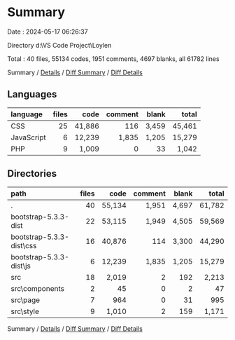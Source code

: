 # Summary

Date : 2024-05-17 06:26:37

Directory d:\\VS Code Project\\Loylen

Total : 40 files,  55134 codes, 1951 comments, 4697 blanks, all 61782 lines

Summary / [Details](details.md) / [Diff Summary](diff.md) / [Diff Details](diff-details.md)

## Languages
| language | files | code | comment | blank | total |
| :--- | ---: | ---: | ---: | ---: | ---: |
| CSS | 25 | 41,886 | 116 | 3,459 | 45,461 |
| JavaScript | 6 | 12,239 | 1,835 | 1,205 | 15,279 |
| PHP | 9 | 1,009 | 0 | 33 | 1,042 |

## Directories
| path | files | code | comment | blank | total |
| :--- | ---: | ---: | ---: | ---: | ---: |
| . | 40 | 55,134 | 1,951 | 4,697 | 61,782 |
| bootstrap-5.3.3-dist | 22 | 53,115 | 1,949 | 4,505 | 59,569 |
| bootstrap-5.3.3-dist\\css | 16 | 40,876 | 114 | 3,300 | 44,290 |
| bootstrap-5.3.3-dist\\js | 6 | 12,239 | 1,835 | 1,205 | 15,279 |
| src | 18 | 2,019 | 2 | 192 | 2,213 |
| src\\components | 2 | 45 | 0 | 2 | 47 |
| src\\page | 7 | 964 | 0 | 31 | 995 |
| src\\style | 9 | 1,010 | 2 | 159 | 1,171 |

Summary / [Details](details.md) / [Diff Summary](diff.md) / [Diff Details](diff-details.md)